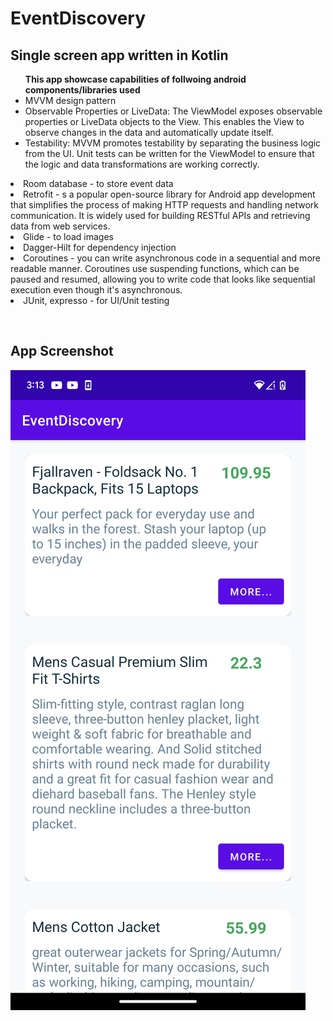 # EventDiscovery

## Single screen app written in Kotlin
<p>
<ul><b>This app showcase capabilities of follwoing android components/libraries used</b>
<li>MVVM design pattern
<li>Observable Properties or LiveData: The ViewModel exposes observable properties or LiveData objects to the View. This enables the View to observe changes in the data and automatically update itself.</li>

<li>Testability: MVVM promotes testability by separating the business logic from the UI. Unit tests can be written for the ViewModel to ensure that the logic and data transformations are working correctly.</li></ul>
<li>Room database - to store event data</li>
<li>Retrofit - s a popular open-source library for Android app development that simplifies the process of making HTTP requests and handling network communication. It is widely used for building RESTful APIs and retrieving data from web services.</li>
<li>Glide - to load images</li>
<li>Dagger-Hilt for dependency injection</li>
<li>Coroutines - you can write asynchronous code in a sequential and more readable manner. Coroutines use suspending functions, which can be paused and resumed, allowing you to write code that looks like sequential execution even though it's asynchronous.</li>
<li>JUnit, expresso - for UI/Unit testing</li></ul>
</p>
<br>

## App Screenshot
![Tab1](imag1.png)
